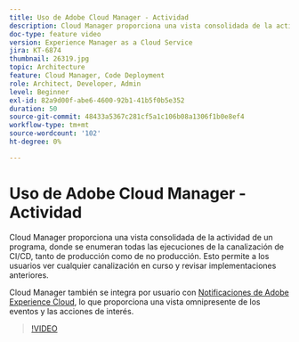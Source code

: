 ```yaml
---
title: Uso de Adobe Cloud Manager - Actividad
description: Cloud Manager proporciona una vista consolidada de la actividad de un programa, donde se enumeran todas las ejecuciones de la canalización de CI/CD, tanto de producción como de no producción. Esto permite a los usuarios ver cualquier canalización en curso y revisar implementaciones anteriores.
doc-type: feature video
version: Experience Manager as a Cloud Service
jira: KT-6874
thumbnail: 26319.jpg
topic: Architecture
feature: Cloud Manager, Code Deployment
role: Architect, Developer, Admin
level: Beginner
exl-id: 82a9d00f-abe6-4600-92b1-41b5f0b5e352
duration: 50
source-git-commit: 48433a5367c281cf5a1c106b08a1306f1b0e8ef4
workflow-type: tm+mt
source-wordcount: '102'
ht-degree: 0%

---
```


# Uso de Adobe Cloud Manager - Actividad

Cloud Manager proporciona una vista consolidada de la actividad de un programa, donde se enumeran todas las ejecuciones de la canalización de CI/CD, tanto de producción como de no producción. Esto permite a los usuarios ver cualquier canalización en curso y revisar implementaciones anteriores.

Cloud Manager también se integra por usuario con [Notificaciones de Adobe Experience Cloud](https://experienceleague.adobe.com/docs/experience-manager-cloud-manager/using/how-to-use/notifications.html?lang=es), lo que proporciona una vista omnipresente de los eventos y las acciones de interés.

>[!VIDEO](https://video.tv.adobe.com/v/26319?quality=12&learn=on)
